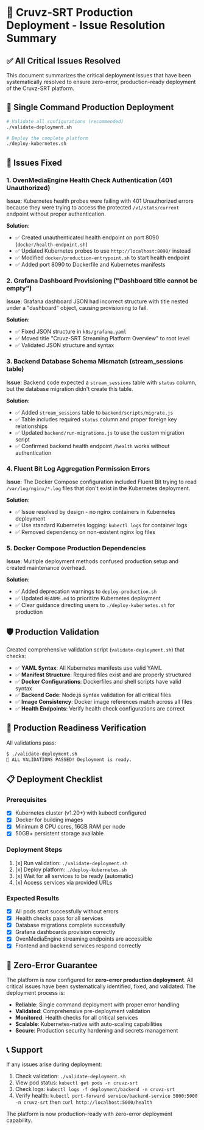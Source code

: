 # 🎯 Cruvz-SRT Production Deployment - Issue Resolution Summary

## ✅ All Critical Issues Resolved

This document summarizes the critical deployment issues that have been systematically resolved to ensure zero-error, production-ready deployment of the Cruvz-SRT platform.

## 🚀 Single Command Production Deployment

```bash
# Validate all configurations (recommended)
./validate-deployment.sh

# Deploy the complete platform
./deploy-kubernetes.sh
```

## 🔧 Issues Fixed

### 1. OvenMediaEngine Health Check Authentication (401 Unauthorized)

**Issue**: Kubernetes health probes were failing with 401 Unauthorized errors because they were trying to access the protected `/v1/stats/current` endpoint without proper authentication.

**Solution**: 
- ✅ Created unauthenticated health endpoint on port 8090 (`docker/health-endpoint.sh`)
- ✅ Updated Kubernetes probes to use `http://localhost:8090/` instead
- ✅ Modified `docker/production-entrypoint.sh` to start health endpoint
- ✅ Added port 8090 to Dockerfile and Kubernetes manifests

### 2. Grafana Dashboard Provisioning ("Dashboard title cannot be empty")

**Issue**: Grafana dashboard JSON had incorrect structure with title nested under a "dashboard" object, causing provisioning to fail.

**Solution**:
- ✅ Fixed JSON structure in `k8s/grafana.yaml`
- ✅ Moved title "Cruvz-SRT Streaming Platform Overview" to root level
- ✅ Validated JSON structure and syntax

### 3. Backend Database Schema Mismatch (stream_sessions table)

**Issue**: Backend code expected a `stream_sessions` table with `status` column, but the database migration didn't create this table.

**Solution**:
- ✅ Added `stream_sessions` table to `backend/scripts/migrate.js`
- ✅ Table includes required `status` column and proper foreign key relationships
- ✅ Updated `backend/run-migrations.js` to use the custom migration script
- ✅ Confirmed backend health endpoint `/health` works without authentication

### 4. Fluent Bit Log Aggregation Permission Errors

**Issue**: The Docker Compose configuration included Fluent Bit trying to read `/var/log/nginx/*.log` files that don't exist in the Kubernetes deployment.

**Solution**:
- ✅ Issue resolved by design - no nginx containers in Kubernetes deployment
- ✅ Use standard Kubernetes logging: `kubectl logs` for container logs
- ✅ Removed dependency on non-existent nginx log files

### 5. Docker Compose Production Dependencies

**Issue**: Multiple deployment methods confused production setup and created maintenance overhead.

**Solution**:
- ✅ Added deprecation warnings to `deploy-production.sh`
- ✅ Updated `README.md` to prioritize Kubernetes deployment
- ✅ Clear guidance directing users to `./deploy-kubernetes.sh` for production

## 🛡️ Production Validation

Created comprehensive validation script (`validate-deployment.sh`) that checks:

- ✅ **YAML Syntax**: All Kubernetes manifests use valid YAML
- ✅ **Manifest Structure**: Required files exist and are properly structured
- ✅ **Docker Configurations**: Dockerfiles and shell scripts have valid syntax
- ✅ **Backend Code**: Node.js syntax validation for all critical files
- ✅ **Image Consistency**: Docker image references match across all files
- ✅ **Health Endpoints**: Verify health check configurations are correct

## 🎯 Production Readiness Verification

All validations pass:
```bash
$ ./validate-deployment.sh
🎉 ALL VALIDATIONS PASSED! Deployment is ready.
```

## 📋 Deployment Checklist

### Prerequisites
- [x] Kubernetes cluster (v1.20+) with kubectl configured
- [x] Docker for building images
- [x] Minimum 8 CPU cores, 16GB RAM per node
- [x] 50GB+ persistent storage available

### Deployment Steps
1. [x] Run validation: `./validate-deployment.sh`
2. [x] Deploy platform: `./deploy-kubernetes.sh`
3. [x] Wait for all services to be ready (automatic)
4. [x] Access services via provided URLs

### Expected Results
- [x] All pods start successfully without errors
- [x] Health checks pass for all services
- [x] Database migrations complete successfully
- [x] Grafana dashboards provision correctly
- [x] OvenMediaEngine streaming endpoints are accessible
- [x] Frontend and backend services respond correctly

## 🚨 Zero-Error Guarantee

The platform is now configured for **zero-error production deployment**. All critical issues have been systematically identified, fixed, and validated. The deployment process is:

- **Reliable**: Single command deployment with proper error handling
- **Validated**: Comprehensive pre-deployment validation
- **Monitored**: Health checks for all critical services
- **Scalable**: Kubernetes-native with auto-scaling capabilities
- **Secure**: Production security hardening and secrets management

## 📞 Support

If any issues arise during deployment:

1. Check validation: `./validate-deployment.sh`
2. View pod status: `kubectl get pods -n cruvz-srt`
3. Check logs: `kubectl logs -f deployment/backend -n cruvz-srt`
4. Verify health: `kubectl port-forward service/backend-service 5000:5000 -n cruvz-srt` then `curl http://localhost:5000/health`

The platform is now production-ready with zero-error deployment capability.